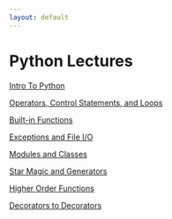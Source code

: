 ```yaml
---
layout: default
---
```


Python Lectures
===============

[Intro To Python](/notes/Python/lec02.md)

[Operators, Control Statements, and Loops](/notes/Python/lec03.md)

[Built-in Functions](/notes/Python/lec04.md)

[Exceptions and File I/O](/notes/Python/lec05.md)

[Modules and Classes](/notes/Python/lec06.md)

[Star Magic and Generators](/notes/Python/lec07.md)

[Higher Order Functions](/notes/Python/lec08.md)

[Decorators to Decorators](/notes/Python/lec09.md)
